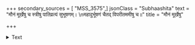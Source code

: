 +++
secondary_sources = [ "MSS_3575",]
jsonClass = "Subhaashita"
text = "मौनं मूर्खेषु च स्त्रीषु पातिव्रत्यं सुभूषणम्।  \nमहादुर्भूषणं चैतद् विपरीतममीषु च॥"
title = "मौनं मूर्खेषु"

+++

<details><summary>Text</summary>

मौनं मूर्खेषु च स्त्रीषु पातिव्रत्यं सुभूषणम्।  
महादुर्भूषणं चैतद् विपरीतममीषु च॥
</details>
